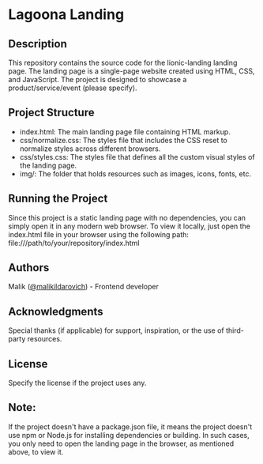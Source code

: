 # Lagoona Landing

## Description

This repository contains the source code for the lionic-landing landing page. The landing page is a single-page website created using HTML, CSS, and JavaScript. The project is designed to showcase a product/service/event (please specify).

## Project Structure

- index.html: The main landing page file containing HTML markup.
- css/normalize.css: The styles file that includes the CSS reset to normalize styles across different browsers.
- css/styles.css: The styles file that defines all the custom visual styles of the landing page.
- img/: The folder that holds resources such as images, icons, fonts, etc.

## Running the Project

Since this project is a static landing page with no dependencies, you can simply open it in any modern web browser. To view it locally, just open the index.html file in your browser using the following path: file:///path/to/your/repository/index.html

## Authors

Malik ([@malikildarovich](https://github.com/malikildarovich)) - Frontend developer

## Acknowledgments

Special thanks (if applicable) for support, inspiration, or the use of third-party resources.

## License

Specify the license if the project uses any.

## Note:

If the project doesn't have a package.json file, it means the project doesn't use npm or Node.js for installing dependencies or building. In such cases, you only need to open the landing page in the browser, as mentioned above, to view it.
